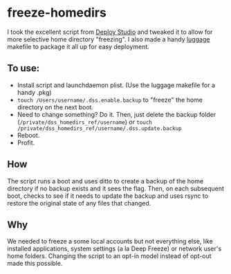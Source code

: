 freeze-homedirs
=================
I took the excellent script from [Deploy Studio](http://www.deploystudio.com/) and tweaked it to allow for more selective home directory "freezing". I also made a handy [luggage](https://github.com/unixorn/luggage) makefile to package it all up for easy deployment.

To use:
--------
* Install script and launchdaemon plist. (Use the luggage makefile for a handy .pkg)
* ```touch /Users/username/.dss.enable.backup``` to "freeze" the home directory on the next boot.
* Need to change something? Do it. Then, just delete the backup folder (```/private/dss_homedirs_ref/username```) *or* ```touch /private/dss_homedirs_ref/username/.dss.update.backup```
* Reboot.
* Profit.

How
--------
The script runs a boot and uses ditto to create a backup of the home directory if no backup exists and it sees the flag. Then, on each subsequent boot, checks to see if it needs to update the backup and uses rsync to restore the original state of any files that changed.

Why
--------
We needed to freeze a some local accounts but not everything else, like installed applications, system settings (a la Deep Freeze) or network user's home folders. Changing the script to an opt-in model instead of opt-out made this possible.
